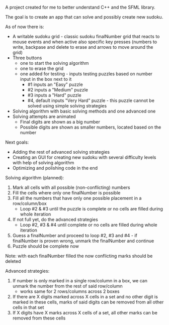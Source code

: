 A project created for me to better understand C++ and the SFML library.

The goal is to create an app that can solve and possibly create new sudoku.

As of now there is:
  - A writable sudoku grid - classic sudoku finalNumber grid that reacts to mouse events and when active also specific key presses (numbers to write, backpase and delete to erase and arrows to move around the grid)
  - Three buttons
      - one to start the solving algorithm
      - one to erase the grid
      - one added for testing - inputs testing puzzles based on number input in the box next to it
          - #1 inputs an "Easy" puzzle
          - #2 inputs a "Medium" puzzle
          - #3 inputs a "Hard" puzzle
          - #4, default inputs "Very Hard" puzzle - this puzzle cannot be solved using simple solving strategies
  - Solving algorithm with basic solving methods and one advanced one
  - Solving attempts are animated
      - Final digits are shown as a big number
      - Possible digits are shown as smaller numbers, located based on the number
    
Next goals:
  - Adding the rest of advanced solving strategies
  - Creating an GUI for creating new sudoku with several difficulty levels with help of solving algorithm
  - Optimizing and polishing code in the end

Solving algorithm (planned):
1. Mark all cells with all possible (non-conflicting) numbers
2. Fill the cells where only one finalNumber is possible
3. Fill all the numbers that have only one possible placement in a row/column/box
    - Loop #2 & #3 until the puzzle is complete or no cells are filled during whole iteration
4. If not full yet, do the advanced strategies
    - Loop #2, #3 & #4 until complete or no cells are filled during whole iteration
5. Guess a finalNumber and proceed to loop #2, #3 and #4 - if finalNumber is proven wrong, unmark the finalNumber and continue
6. Puzzle should be complete now

Note: with each finalNumber filled the now conflicting marks should be deleted

Advanced strategies:
1. If number is only marked in a single row/column in a box, we can unmark the number from the rest of said row/column
   - works same for 2 rows/columns across 2 boxes
2. If there are X digits marked across X cells in a set and no other digit is marked in these cells, marks of said digits can be removed from all other cells in that set
3. If X digits have X marks across X cells of a set, all other marks can be removed from these cells